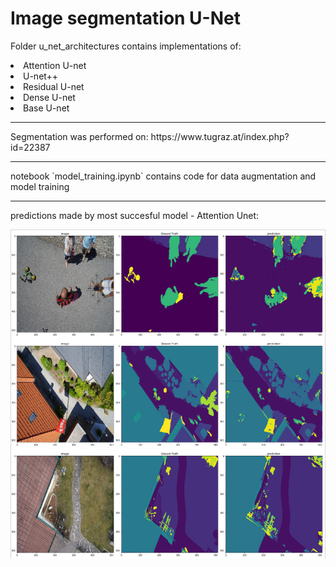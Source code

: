 # Image segmentation U-Net

Folder u_net_architectures contains implementations of:

<li> Attention U-net
<li> U-net++
<li> Residual U-net
<li> Dense U-net
<li> Base U-net

<hr>
Segmentation was performed on: https://www.tugraz.at/index.php?id=22387

<hr>
notebook `model_training.ipynb` contains code for data augmentation and model training 
<hr>
predictions made by most succesful model - Attention Unet:

![img](predictions.png)
